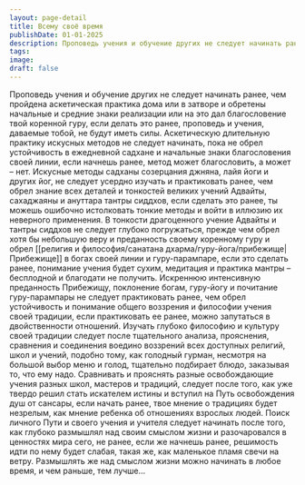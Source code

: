 ```yaml
---
layout: page-detail
title: Всему своё время
publishDate: 01-01-2025
description: Проповедь учения и обучение других не следует начинать ранее,  чем пройдена аскетическая практика дома или в затворе  и обретены начальные и средние знаки реализации  или на это дал благословение твой коренной гуру, если делать это ранее
tags:
image:
draft: false
---
```

Проповедь учения и обучение других не следует начинать ранее,  чем пройдена аскетическая практика дома или в затворе  и обретены начальные и средние знаки реализации  или на это дал благословение твой коренной гуру, если делать это ранее, проповедь и учения, даваемые тобой,  не будут иметь силы. Аскетическую длительную практику искусных методов  не следует начинать,  пока не обрел устойчивость в ежедневной садхане  и начальные знаки благословения своей линии, если начнешь ранее, метод может благословить, а может – нет. Искусные методы садханы созерцания джняна,  лайя йоги и других йог, не следует усердно изучать и практиковать ранее,  чем обрел знание всех деталей и тонкостей  великих учений Адвайты, сахаджаяны  и ануттара тантры сиддхов, если сделать это ранее,  ты можешь ошибочно истолковать тонкие методы  и войти в иллюзию их неверного применения. В тонкости драгоценного учение Адвайты и тантры сиддхов  не следует глубоко погружаться,  прежде чем обрел хотя бы небольшую веру и преданность своему коренному гуру  и обрел [[религия и философия/санатана дхарма/гуру-йога/прибежище|Прибежище]] в богах своей линии  и гуру-парампаре, если это сделать ранее, понимание учения будет сухим,  медитация и практика мантры – бесплодной  и благодати не получить. Искреннюю интенсивную преданность Прибежищу,  поклонение богам, гуру-йогу и почитание гуру-парампары  не следует практиковать ранее, чем обрел устойчивость и понимание общего воззрения  и философии учения своей традиции, если практиковать ее ранее,  можно запутаться в двойственности отношений. Изучать глубоко философию и культуру своей традиции  следует после тщательного анализа, прояснения,  сравнения и соединения воедино воззрений всех доступных религий, школ и учений,  подобно тому, как голодный гурман, несмотря на большой выбор меню и голод,  тщательно подбирает блюдо, заказывая то, что ему надо. Сравнивать и прояснять разные освобождающие учения  разных школ, мастеров и традиций, следует после того,  как уже твердо решил стать искателем истины  и вступил на Путь освобождения душ от сансары, если начать ранее, твое мнение о традициях будет незрелым,  как мнение ребенка об отношениях взрослых людей. Поиск личного Пути и своего учения и учителя  следует начинать после того,  как глубоко размышлял над своим смыслом жизни  и разочаровался в ценностях мира сего, не ранее, если же начнешь ранее, решимость идти по нему будет слабая,  такая же, как маленькое пламя свечи на ветру. Размышлять же над смыслом жизни можно начинать в любое время,  и чем раньше, тем лучше...